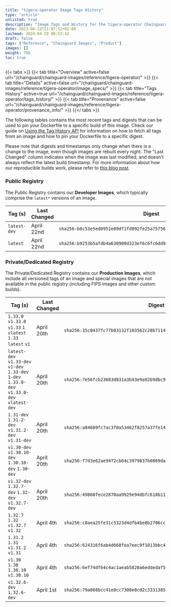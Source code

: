 ```yaml
---
title: "tigera-operator Image Tags History"
type: "article"
unlisted: true
description: "Image Tags and History for the tigera-operator Chainguard Image"
date: 2023-06-22T11:07:52+02:00
lastmod: 2024-04-29 00:53:42
draft: false
tags: ["Reference", "Chainguard Images", "Product"]
images: []
weight: 700
toc: true
---
```


{{< tabs >}}
{{< tab title="Overview" active=false url="/chainguard/chainguard-images/reference/tigera-operator/" >}}
{{< tab title="Details" active=false url="/chainguard/chainguard-images/reference/tigera-operator/image_specs/" >}}
{{< tab title="Tags History" active=true url="/chainguard/chainguard-images/reference/tigera-operator/tags_history/" >}}
{{< tab title="Provenance" active=false url="/chainguard/chainguard-images/reference/tigera-operator/provenance_info/" >}}
{{</ tabs >}}

The following tables contains the most recent tags and digests that can be used to pin your Dockerfile to a specific build of this image. Check our guide on [Using the Tag History API](/chainguard/chainguard-images/using-the-tag-history-api/) for information on how to fetch all tags from an image and how to pin your Dockerfile to a specific digest.

Please note that digests and timestamps only change when there is a change to the image, even though images are rebuilt every night. The "Last Changed" column indicates when the image was last modified, and doesn't always reflect the latest build timestamp. For more information about how our reproducible builds work, please refer to [this blog post](https://www.chainguard.dev/unchained/reproducing-chainguards-reproducible-image-builds).

### Public Registry
The Public Registry contains our **Developer Images**, which typically comprise the `latest*` versions of an image.

| Tag (s)       | Last Changed | Digest                                                                    |
|---------------|--------------|---------------------------------------------------------------------------|
|  `latest-dev` | April 22nd   | `sha256:b0c53e5ed0951e09df1fd092fe25a75756b59be77ca095dcc5ac958e955155eb` |
|  `latest`     | April 22nd   | `sha256:b9253b5afdb4a630908d323ef6c6fc6dd9a1d7d0d4cb97ec37f9b833e1067d68` |


### Private/Dedicated Registry
The Private/Dedicated Registry contains our **Production Images**, which include all versioned tags of an image and special images that are not available in the public registry (including FIPS images and other custom builds).

| Tag (s)                                                                                        | Last Changed | Digest                                                                    |
|------------------------------------------------------------------------------------------------|--------------|---------------------------------------------------------------------------|
|  `1.33.0` `v1.33.0` `v1.33` `1` `vlatest` `1.33` `latest` `v1`                                 | April 20th   | `sha256:35c0437fc77b03132f103562c28b7114f6deb586838c6fda0c648c65a37b292f` |
|  `latest-dev` `v1.33-dev` `v1-dev` `1.33-dev` `1-dev` `1.33.0-dev` `v1.33.0-dev` `vlatest-dev` | April 20th   | `sha256:7e56fcb23683d831a3b43e9a92b9dbc9bcb7e8249456f0ca5632d187cfc8d43a` |
|  `1.31-dev` `1.31.2-dev` `v1.31.2-dev` `v1.31-dev`                                             | April 20th   | `sha256:a84689fc7ac3f0a53462f8257a37fe14fec8bd2766096204db1c4e4bce1e5725` |
|  `v1.30-dev` `v1.30.10-dev` `1.30.10-dev` `1.30-dev`                                           | April 20th   | `sha256:f7d3e62ae94f2cb64c3979837b0869dad8316c0bfd25fac00af520359f22d5fd` |
|  `v1.32-dev` `1.32.7-dev` `1.32-dev` `v1.32.7-dev`                                             | April 20th   | `sha256:49860fece2870aa9929e94dbfc618b11b0e1b683dd5eb8e93c99f8da7db6dfea` |
|  `1.32.7` `1.32` `v1.32.7` `v1.32`                                                             | April 4th    | `sha256:c0aea25fe31c5323d4dfb4be8b2706cc7a7713ea2b8be610adb1318f9fa1221e` |
|  `1.31.2` `1.31` `v1.31.2` `v1.31`                                                             | April 4th    | `sha256:624316f6ab4d668fea7eec9f1013bbc425d2df72f2a80b0308de14eb7074a1e0` |
|  `v1.30` `1.30` `1.30.10` `v1.30.10`                                                           | April 4th    | `sha256:6ef74df64c4ac1aeab5820a6eddedaf59a305367dbb5332f58038deaa8fbcc48` |
|  `v1.32.6-dev` `1.32.6-dev`                                                                    | April 1st    | `sha256:79a068bcc41e0cc7308e0cd2c3331385fb51782e22e908798e3c2af0a4231d6f` |

